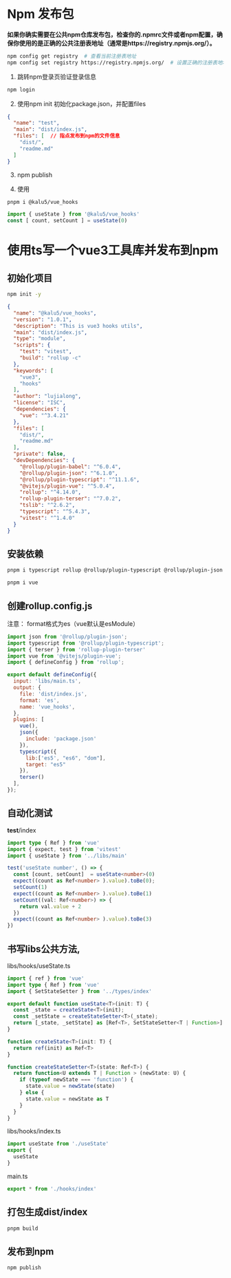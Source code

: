 # Npm 发布包

**如果你确实需要在公共npm仓库发布包，检查你的.npmrc文件或者npm配置，确保你使用的是正确的公共注册表地址（通常是https://registry.npmjs.org/）。**

``` bash
npm config get registry  # 查看当前注册表地址
npm config set registry https://registry.npmjs.org/  # 设置正确的注册表地址
```

1. 跳转npm登录页验证登录信息
``` bash
npm login
```

2. 使用npm init 初始化package.json，并配置files
``` json
{
  "name": "test",
  "main": "dist/index.js",
  "files": [  // 指点发布到npm的文件信息
    "dist/",
    "readme.md"
  ]
}
```

3. npm publish

4. 使用

``` bash
pnpm i @kalu5/vue_hooks
```

``` js
import { useState } from '@kalu5/vue_hooks'
const [ count, setCount ] = useState(0)
```

# 使用ts写一个vue3工具库并发布到npm

## 初始化项目

``` bash
npm init -y
```

``` json
{
  "name": "@kalu5/vue_hooks",
  "version": "1.0.1",
  "description": "This is vue3 hooks utils",
  "main": "dist/index.js",
  "type": "module",
  "scripts": {
    "test": "vitest",
    "build": "rollup -c"
  },
  "keywords": [
    "vue3",
    "hooks"
  ],
  "author": "lujialong",
  "license": "ISC",
  "dependencies": {
    "vue": "^3.4.21"
  },
  "files": [
    "dist/",
    "readme.md"
  ],
  "private": false,
  "devDependencies": {
    "@rollup/plugin-babel": "^6.0.4",
    "@rollup/plugin-json": "^6.1.0",
    "@rollup/plugin-typescript": "^11.1.6",
    "@vitejs/plugin-vue": "^5.0.4",
    "rollup": "^4.14.0",
    "rollup-plugin-terser": "^7.0.2",
    "tslib": "^2.6.2",
    "typescript": "^5.4.3",
    "vitest": "^1.4.0"
  }
}

```

## 安装依赖

``` bash
pnpm i typescript rollup @rollup/plugin-typescript @rollup/plugin-json tslib rollup-plugin-terser @vitejs/plugin-vue vitest -D
```

``` bash
pnpm i vue
```

## 创建rollup.config.js

注意： format格式为es（vue默认是esModule）

``` js
import json from '@rollup/plugin-json';
import typescript from '@rollup/plugin-typescript';
import { terser } from 'rollup-plugin-terser'
import vue from '@vitejs/plugin-vue';
import { defineConfig } from 'rollup';

export default defineConfig({
  input: 'libs/main.ts',
  output: {
    file: 'dist/index.js',
    format: 'es',
    name: 'vue_hooks',
  },
  plugins: [
    vue(),
    json({
      include: 'package.json'
    }),
    typescript({
      lib:['es5', "es6", "dom"],
      target: "es5"
    }),
    terser()
  ],
});
```

## 自动化测试

__test__/index

``` ts
import type { Ref } from 'vue'
import { expect, test } from 'vitest'
import { useState } from '../libs/main'

test('useState number', () => {
  const [count, setCount]  = useState<number>(0)
  expect((count as Ref<number> ).value).toBe(0);
  setCount(1)
  expect((count as Ref<number> ).value).toBe(1)
  setCount((val: Ref<number>) => {
    return val.value + 2
  })
  expect((count as Ref<number> ).value).toBe(3)
})
```

## 书写libs公共方法,

libs/hooks/useState.ts
``` ts
import { ref } from 'vue'
import type { Ref } from 'vue'
import { SetStateSetter } from '../types/index'

export default function useState<T>(init: T) {
  const _state = createState<T>(init);
  const _setState = createStateSetter<T>(_state);
  return [_state, _setState] as [Ref<T>, SetStateSetter<T | Function>]
}

function createState<T>(init: T) {
  return ref(init) as Ref<T>
}

function createStateSetter<T>(state: Ref<T>) {
  return function<U extends T | Function > (newState: U) {
    if (typeof newState === 'function') {
      state.value = newState(state)
    } else {
      state.value = newState as T
    }
  }
}
```

libs/hooks/index.ts
``` ts
import useState from './useState'
export {
  useState
}
```

main.ts
``` ts
export * from './hooks/index'
```

## 打包生成dist/index

``` bash
pnpm build
```

## 发布到npm 

```bash
npm publish
```